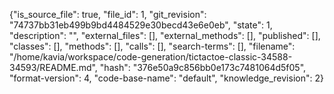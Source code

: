 {"is_source_file": true, "file_id": 1, "git_revision": "74737bb31eb499b9bd4484529e30becd43e6e0eb", "state": 1, "description": "", "external_files": [], "external_methods": [], "published": [], "classes": [], "methods": [], "calls": [], "search-terms": [], "filename": "/home/kavia/workspace/code-generation/tictactoe-classic-34588-34593/README.md", "hash": "376e50a9c856bb0e173c7481064d5f05", "format-version": 4, "code-base-name": "default", "knowledge_revision": 2}